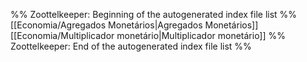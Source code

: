 %% Zoottelkeeper: Beginning of the autogenerated index file list  %%
 [[Economia/Agregados Monetários|Agregados Monetários]]
 [[Economia/Multiplicador monetário|Multiplicador monetário]]
%% Zoottelkeeper: End of the autogenerated index file list  %%

